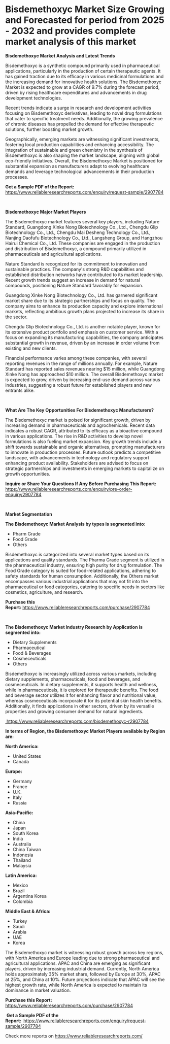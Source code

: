 <p><h1>Bisdemethoxyc Market Size Growing and Forecasted for period from 2025 - 2032 and provides complete market analysis of this market</h1></p><p><strong>Bisdemethoxyc Market Analysis and Latest Trends</strong></p>
<p><p>Bisdemethoxyc is a synthetic compound primarily used in pharmaceutical applications, particularly in the production of certain therapeutic agents. It has gained traction due to its efficacy in various medicinal formulations and the increasing demand for innovative health solutions. The Bisdemethoxyc Market is expected to grow at a CAGR of 9.7% during the forecast period, driven by rising healthcare expenditures and advancements in drug development technologies.</p><p>Recent trends indicate a surge in research and development activities focusing on Bisdemethoxyc derivatives, leading to novel drug formulations that cater to specific treatment needs. Additionally, the growing prevalence of chronic diseases has propelled the demand for effective therapeutic solutions, further boosting market growth. </p><p>Geographically, emerging markets are witnessing significant investments, fostering local production capabilities and enhancing accessibility. The integration of sustainable and green chemistry in the synthesis of Bisdemethoxyc is also shaping the market landscape, aligning with global eco-friendly initiatives. Overall, the Bisdemethoxyc Market is positioned for substantial expansion as manufacturers adapt to evolving healthcare demands and leverage technological advancements in their production processes.</p></p>
<p><strong>Get a Sample PDF of the Report:&nbsp;</strong> <a href="https://www.reliableresearchreports.com/enquiry/request-sample/2907784?utm_campaign=3250&utm_medium=2&utm_source=Github&utm_content=ia&utm_term=12032025&utm_id=bisdemethoxyc">https://www.reliableresearchreports.com/enquiry/request-sample/2907784</a></p>
<p>&nbsp;</p>
<p><strong>Bisdemethoxyc Major Market Players</strong></p>
<p><p>The Bisdemethoxyc market features several key players, including Nature Standard, Guangdong Xinke Nong Biotechnology Co., Ltd., Chengdu Glip Biotechnology Co., Ltd., Chengdu Mai Desheng Technology Co., Ltd., Nanjing Daofufu Biotechnology Co., Ltd., Langsheng Group, and Hangzhou Hairui Chemical Co., Ltd. These companies are engaged in the production and distribution of Bisdemethoxyc, a compound primarily utilized in pharmaceuticals and agricultural applications.</p><p>Nature Standard is recognized for its commitment to innovation and sustainable practices. The company's strong R&D capabilities and established distribution networks have contributed to its market leadership. Recent growth trends suggest an increase in demand for natural compounds, positioning Nature Standard favorably for expansion.</p><p>Guangdong Xinke Nong Biotechnology Co., Ltd. has garnered significant market share due to its strategic partnerships and focus on quality. The company aims to enhance its production capacity and explore international markets, reflecting ambitious growth plans projected to increase its share in the sector.</p><p>Chengdu Glip Biotechnology Co., Ltd. is another notable player, known for its extensive product portfolio and emphasis on customer service. With a focus on expanding its manufacturing capabilities, the company anticipates substantial growth in revenue, driven by an increase in order volume from existing and new clients.</p><p>Financial performance varies among these companies, with several reporting revenues in the range of millions annually. For example, Nature Standard has reported sales revenues nearing $15 million, while Guangdong Xinke Nong has approached $10 million. The overall Bisdemethoxyc market is expected to grow, driven by increasing end-use demand across various industries, suggesting a robust future for established players and new entrants alike.</p></p>
<p>&nbsp;</p>
<p><strong>What Are The Key Opportunities For Bisdemethoxyc Manufacturers?</strong></p>
<p><p>The Bisdemethoxyc market is poised for significant growth, driven by increasing demand in pharmaceuticals and agrochemicals. Recent data indicates a robust CAGR, attributed to its efficacy as a bioactive compound in various applications. The rise in R&D activities to develop novel formulations is also fueling market expansion. Key growth trends include a shift towards sustainable and organic alternatives, prompting manufacturers to innovate in production processes. Future outlook predicts a competitive landscape, with advancements in technology and regulatory support enhancing product availability. Stakeholders are advised to focus on strategic partnerships and investments in emerging markets to capitalize on growth opportunities.</p></p>
<p><strong>Inquire or Share Your Questions If Any Before Purchasing This Report:</strong> <a href="https://www.reliableresearchreports.com/enquiry/pre-order-enquiry/2907784?utm_campaign=3250&utm_medium=2&utm_source=Github&utm_content=ia&utm_term=12032025&utm_id=bisdemethoxyc">https://www.reliableresearchreports.com/enquiry/pre-order-enquiry/2907784</a></p>
<p>&nbsp;</p>
<p><strong>Market Segmentation</strong></p>
<p><strong>The Bisdemethoxyc Market Analysis by types is segmented into:</strong></p>
<p><ul><li>Pharm Grade</li><li>Food Grade</li><li>Others</li></ul></p>
<p><p>Bisdemethoxyc is categorized into several market types based on its applications and quality standards. The Pharma Grade segment is utilized in the pharmaceutical industry, ensuring high purity for drug formulation. The Food Grade category is suited for food-related applications, adhering to safety standards for human consumption. Additionally, the Others market encompasses various industrial applications that may not fit into the pharmaceutical or food categories, catering to specific needs in sectors like cosmetics, agriculture, and research.</p></p>
<p><strong>Purchase this Report:&nbsp;</strong><a href="https://www.reliableresearchreports.com/purchase/2907784?utm_campaign=3250&utm_medium=2&utm_source=Github&utm_content=ia&utm_term=12032025&utm_id=bisdemethoxyc">https://www.reliableresearchreports.com/purchase/2907784</a></p>
<p>&nbsp;</p>
<p><strong>The Bisdemethoxyc Market Industry Research by Application is segmented into:</strong></p>
<p><ul><li>Dietary Supplements</li><li>Pharmaceutical</li><li>Food & Beverages</li><li>Cosmeceuticals</li><li>Others</li></ul></p>
<p><p>Bisdemethoxyc is increasingly utilized across various markets, including dietary supplements, pharmaceuticals, food and beverages, and cosmeceuticals. In dietary supplements, it supports health and wellness, while in pharmaceuticals, it is explored for therapeutic benefits. The food and beverage sector utilizes it for enhancing flavor and nutritional value, whereas cosmeceuticals incorporate it for its potential skin health benefits. Additionally, it finds applications in other sectors, driven by its versatile properties and growing consumer demand for natural ingredients.</p></p>
<p><a href="https://www.reliableresearchreports.com/bisdemethoxyc-r2907784?utm_campaign=3250&utm_medium=2&utm_source=Github&utm_content=ia&utm_term=12032025&utm_id=bisdemethoxyc">&nbsp;https://www.reliableresearchreports.com/bisdemethoxyc-r2907784</a></p>
<p><strong>In terms of Region, the Bisdemethoxyc Market Players available by Region are:</strong></p>
<p>
    <p> <strong> North America: </strong>
        <ul>
            <li>United States</li>
            <li>Canada</li>
        </ul>
        </p> 
    <p> <strong> Europe: </strong>
        <ul>
            <li>Germany</li>
            <li>France</li>
            <li>U.K.</li>
            <li>Italy</li>
            <li>Russia</li>
        </ul>
        </p> 
    <p> <strong> Asia-Pacific: </strong>
        <ul>
            <li>China</li>
            <li>Japan</li>
            <li>South Korea</li>
            <li>India</li>
            <li>Australia</li>
            <li>China Taiwan</li>
            <li>Indonesia</li>
            <li>Thailand</li>
            <li>Malaysia</li>
        </ul>
        </p> 
    <p> <strong> Latin America: </strong>
        <ul>
            <li>Mexico</li>
            <li>Brazil</li>
            <li>Argentina Korea</li>
            <li>Colombia</li>
        </ul>
        </p> 
    <p> <strong> Middle East & Africa: </strong>
        <ul>
            <li>Turkey</li>
            <li>Saudi</li>
            <li>Arabia</li>
            <li>UAE</li>
            <li>Korea</li>
        </ul>
    </p>
    </p>
<p><p>The Bisdemethoxyc market is witnessing robust growth across key regions, with North America and Europe leading due to strong pharmaceutical and agricultural applications. APAC and China are emerging as significant players, driven by increasing industrial demand. Currently, North America holds approximately 35% market share, followed by Europe at 30%, APAC at 25%, and China at 10%. Future projections indicate that APAC will see the highest growth rate, while North America is expected to maintain its dominance in market valuation.</p></p>
<p><strong>Purchase this Report: </strong><a href="https://www.reliableresearchreports.com/purchase/2907784?utm_campaign=3250&utm_medium=2&utm_source=Github&utm_content=ia&utm_term=12032025&utm_id=bisdemethoxyc">https://www.reliableresearchreports.com/purchase/2907784</a></p>
<p>&nbsp;<strong>Get a Sample PDF of the Report:&nbsp;&nbsp;</strong><a href="https://www.reliableresearchreports.com/enquiry/request-sample/2907784?utm_campaign=3250&utm_medium=2&utm_source=Github&utm_content=ia&utm_term=12032025&utm_id=bisdemethoxyc">https://www.reliableresearchreports.com/enquiry/request-sample/2907784</a></p>
<p><strong></strong></p>
<p>Check more reports on <a href="https://www.reliableresearchreports.com/?utm_campaign=3250&utm_medium=2&utm_source=Github&utm_content=ia&utm_term=12032025&utm_id=bisdemethoxyc">https://www.reliableresearchreports.com/</a></p>